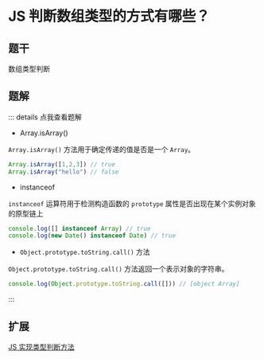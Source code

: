 # JS 判断数组类型的方式有哪些？

## 题干

数组类型判断

## 题解

::: details 点我查看题解

- Array.isArray()

`Array.isArray()` 方法用于确定传递的值是否是一个 `Array`。

```js
Array.isArray([1,2,3]) // true
Array.isArray("hello") // false
```



- instanceof

`instanceof` 运算符用于检测构造函数的 `prototype` 属性是否出现在某个实例对象的原型链上

```js
console.log([] instanceof Array) // true
console.log(new Date() instanceof Date) // true
```

- `Object.prototype.toString.call()` 方法

`Object.prototype.toString.call()` 方法返回一个表示对象的字符串。

```js
console.log(Object.prototype.toString.call([])) // [object Array]
```
:::



## 扩展

[JS 实现类型判断方法](../../write/0125_js_type_judgment.md)
